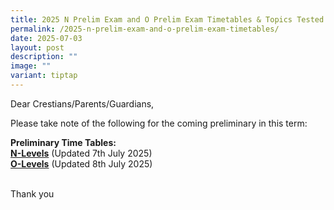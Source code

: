 ```yaml
---
title: 2025 N Prelim Exam and O Prelim Exam Timetables & Topics Tested (Updated)
permalink: /2025-n-prelim-exam-and-o-prelim-exam-timetables/
date: 2025-07-03
layout: post
description: ""
image: ""
variant: tiptap
---
```

<p>Dear Crestians/Parents/Guardians,</p>
<p>Please take note of the following for the coming preliminary in this term:</p>
<p><strong>Preliminary Time Tables:</strong>
<br><strong><a href="/files/Timetable_Announcement/2025/2025_N_Prelim_Timetable__7July_2025_.pdf" rel="noopener nofollow" target="_blank">N-Levels</a></strong> (Updated
7th July 2025)
<br><strong><a href="/files/Timetable_Announcement/2025/2025_O_Prelim_Timetable__8_July_2025_.pdf" rel="noopener nofollow" target="_blank">O-Levels</a></strong> (Updated
8th July 2025)</p>
<p>
<br>Thank you</p>